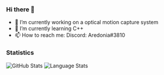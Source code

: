 ### Hi there 👋
- 🔭 I’m currently working on a optical motion capture system
- 🌱 I’m currently learning C++
- 📫 How to reach me: Discord: Aredonia#3810

### Statistics
![GitHub Stats](https://github-readme-stats.vercel.app/api?username=Aredonia&count_private=true&show_icons=true&theme=dracula)
![Language Stats](https://github-readme-stats-git-masterrstaa-rickstaa.vercel.app/api/top-langs/?username=Aredonia&layout=compact&theme=dracula)

<!--
**Aredonia/Aredonia** is a ✨ _special_ ✨ repository because its `README.md` (this file) appears on your GitHub profile.

Here are some ideas to get you started:

- 🔭 I’m currently working on ...
- 🌱 I’m currently learning ...
- 👯 I’m looking to collaborate on ...
- 🤔 I’m looking for help with ...
- 💬 Ask me about ...
- 📫 How to reach me: ...
- 😄 Pronouns: ...
- ⚡ Fun fact: ...
-->
